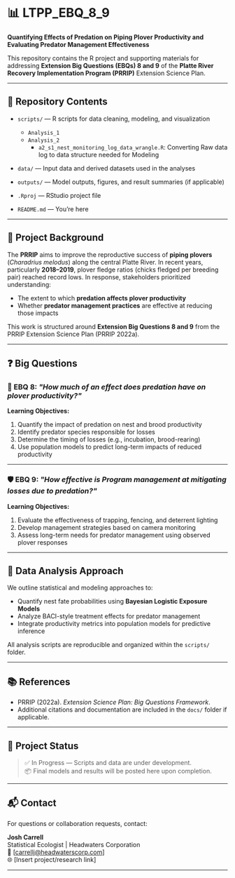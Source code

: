 # 📊 LTPP_EBQ_8_9

**Quantifying Effects of Predation on Piping Plover Productivity and Evaluating Predator Management Effectiveness**

This repository contains the R project and supporting materials for addressing **Extension Big Questions (EBQs) 8 and 9** of the **Platte River Recovery Implementation Program (PRRIP)** Extension Science Plan.

---

## 📁 Repository Contents

- `scripts/` — R scripts for data cleaning, modeling, and visualization
  - `Analysis_1`
  - `Analysis_2`
    - `a2_s1_nest_monitoring_log_data_wrangle.R`: Converting Raw data log to data structure needed for Modeling
  
- `data/` — Input data and derived datasets used in the analyses
- `outputs/` — Model outputs, figures, and result summaries (if applicable)
- `.Rproj` — RStudio project file
- `README.md` — You’re here

---

## 🎯 Project Background

The **PRRIP** aims to improve the reproductive success of **piping plovers** (*Charadrius melodus*) along the central Platte River. In recent years, particularly **2018–2019**, plover fledge ratios (chicks fledged per breeding pair) reached record lows. In response, stakeholders prioritized understanding:

- The extent to which **predation affects plover productivity**
- Whether **predator management practices** are effective at reducing those impacts

This work is structured around **Extension Big Questions 8 and 9** from the PRRIP Extension Science Plan (PRRIP 2022a).

---

## ❓ Big Questions

### 🐣 EBQ 8: *"How much of an effect does predation have on plover productivity?"*

**Learning Objectives:**
1. Quantify the impact of predation on nest and brood productivity  
2. Identify predator species responsible for losses  
3. Determine the timing of losses (e.g., incubation, brood-rearing)  
4. Use population models to predict long-term impacts of reduced productivity  

---

### 🛡️ EBQ 9: *"How effective is Program management at mitigating losses due to predation?"*

**Learning Objectives:**
1. Evaluate the effectiveness of trapping, fencing, and deterrent lighting  
2. Develop management strategies based on camera monitoring  
3. Assess long-term needs for predator management using observed plover responses  

---

## 🧪 Data Analysis Approach

We outline statistical and modeling approaches to:
- Quantify nest fate probabilities using **Bayesian Logistic Exposure Models**
- Analyze BACI-style treatment effects for predator management
- Integrate productivity metrics into population models for predictive inference

All analysis scripts are reproducible and organized within the `scripts/` folder.

---

## 📚 References

- PRRIP (2022a). *Extension Science Plan: Big Questions Framework*.  
- Additional citations and documentation are included in the `docs/` folder if applicable.

---

## 🧭 Project Status

> ✅ In Progress — Scripts and data are under development.  
> 📦 Final models and results will be posted here upon completion.

---

## 📬 Contact

For questions or collaboration requests, contact:

**Josh Carrell**  
Statistical Ecologist | Headwaters Corporation  
📧 [carrellj@headwaterscorp.com]  
🌐 [Insert project/research link]

---

